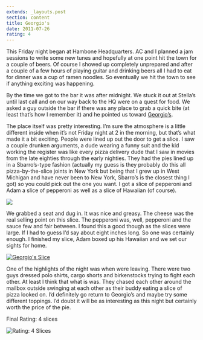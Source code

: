 ```yaml
---
extends: _layouts.post
section: content
title: Georgio's
date: 2011-07-26
rating: 4
---
```


This Friday night began at Hambone Headquarters. AC and I planned a jam sessions to write some new tunes and hopefully at one point hit the town for a couple of beers. Of course I showed up completely unprepared and after a couple of a few hours of playing guitar and drinking beers all I had to eat for dinner was a cup of ramen noodles. So eventually we hit the town to see if anything exciting was happening.

By the time we got to the bar it was after midnight. We stuck it out at Stella’s until last call and on our way back to the HQ were on a quest for food. We asked a guy outside the bar if there was any place to grab a quick bite (at least that’s how I remember it) and he pointed us toward [Georgio’s](http://georgiosgourmetpizza.com/).

The place itself was pretty interesting. I’m sure the atmosphere is a little different inside when it’s not Friday night at 2 in the morning, but that’s what made it a bit exciting. People were lined up out the door to get a slice. I saw a couple drunken arguments, a dude wearing a funny suit and the kid working the register was like every pizza delivery dude that I saw in movies from the late eighties through the early nighties. They had the pies lined up in a Sbarro’s-type fashion (actually my guess is they probably do this all pizza-by-the-slice joints in New York but being that I grew up in West Michigan and have never been to New York, Sbarro’s is the closest thing I got) so you could pick out the one you want. I got a slice of pepperoni and Adam a slice of pepperoni as well as a slice of Hawaiian (of course).

[![](http://farm7.static.flickr.com/6144/5928588538_c07328fb7e.jpg)](http://www.flickr.com/photos/joefearnley/5928588538/ "Untitled by joefearnley, on Flickr")

We grabbed a seat and dug in. It was nice and greasy. The cheese was the real selling point on this slice. The pepperoni was, well, pepperoni and the sauce few and fair between. I found this a good though as the slices were large. If I had to guess I’d say about eight inches long. So one was certainly enough. I finished my slice, Adam boxed up his Hawaiian and we set our sights for home.

[![Georgio's Slice](http://farm7.static.flickr.com/6146/5932006693_eb473dd47f.jpg)](http://www.flickr.com/photos/joefearnley/5932006693/ "Georgio's Slice by joefearnley, on Flickr")

One of the highlights of the night was when were leaving. There were two guys dressed polo shirts, cargo shorts and birkenstocks trying to fight each other. At least I think that what is was. They chased each other around the mailbox outside swinging at each other as their buddy eating a slice of pizza looked on. I’d definitely go return to Georgio’s and maybe try some different toppings. I’d doubt it will be as interesting as this night but certainly worth the price of the pie.

Final Rating: 4 slices

![Rating: 4 Slices](/assets/img/pizza4_sm.jpg)
